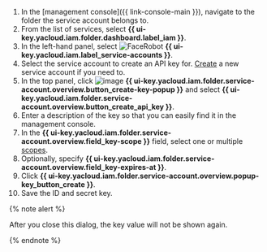 1. In the [management console]({{ link-console-main }}), navigate to the folder the service account belongs to.
1. From the list of services, select **{{ ui-key.yacloud.iam.folder.dashboard.label_iam }}**.
1. In the left-hand panel, select ![FaceRobot](../../_assets/console-icons/face-robot.svg) **{{ ui-key.yacloud.iam.label_service-accounts }}**.
1. Select the service account to create an API key for. [Create](../../iam/operations/sa/create.md) a new service account if you need to.
1. In the top panel, click ![image](../../_assets/console-icons/plus.svg) **{{ ui-key.yacloud.iam.folder.service-account.overview.button_create-key-popup }}** and select **{{ ui-key.yacloud.iam.folder.service-account.overview.button_create_api_key }}**.
1. Enter a description of the key so that you can easily find it in the management console.
1. In the **{{ ui-key.yacloud.iam.folder.service-account.overview.field_key-scope }}** field, select one or multiple [scopes](../../iam/concepts/authorization/api-key.md#scoped-api-keys).
1. Optionally, specify **{{ ui-key.yacloud.iam.folder.service-account.overview.field_key-expires-at }}**.
1. Click **{{ ui-key.yacloud.iam.folder.service-account.overview.popup-key_button_create }}**.
1. Save the ID and secret key.

  {% note alert %}

  After you close this dialog, the key value will not be shown again.

  {% endnote %}